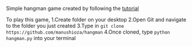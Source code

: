 Simple hangman game created by following the [tutorial](https://www.youtube.com/watch?v=m4nEnsavl6w)

To play this game, 
1.Create folder on your desktop 
2.Open Git and navigate to the folder you just created 
3.Type in `git clone https://github.com/manushioza/hangman`
4.Once cloned, type `python hangman.py` into your terminal

